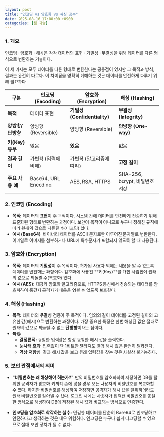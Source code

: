 ```yaml
---
layout: post
title: "인코딩 vs 암호화 vs 해싱 공부"
date: 2025-08-16 17:00:00 +0900
categories: [웹 기술]
---
```


### 1. 개요

인코딩 · 암호화 · 해싱은 각각 데이터의 표현 · 기밀성 · 무결성을 위해 데이터를 다른 형식으로 변환하는 기술이다.

이 세 가지는 모두 데이터를 다른 형태로 변환한다는 공통점이 있지만 그 목적과 방식, 결과는 완전히 다르다. 이 차이점을 명확히 이해하는 것은 데이터를 안전하게 다루기 위해 필요하다.

| 구분 | **인코딩 (Encoding)** | **암호화 (Encryption)** | **해싱 (Hashing)** |
|---|---|---|---|
| **목적** | 데이터 표현 | **기밀성 (Confidentiality)** | **무결성 (Integrity)** |
| **양방향/단방향** | 양방향 (Reversible) | 양방향 (Reversible) | **단방향 (One-way)** |
| **키(Key) 유무** | 없음 | **있음** | 없음 |
| **결과 길이** | 가변적 (입력에 비례) | 가변적 (알고리즘에 따라) | **고정 길이** |
| **주요 사용 예**| Base64, URL Encoding | AES, RSA, HTTPS | SHA-256, bcrypt, 비밀번호 저장 |

### 2. 인코딩 (Encoding)

*   **목적:** 데이터의 **표현**이 주 목적이다. 시스템 간에 데이터를 안전하게 전송하기 위해 표준화된 형태로 변환하는 과정이다. 보안이 목적이 아니므로 누구나 정해진 규칙에 따라 원래의 값으로 되돌릴 수(디코딩) 있다.
*   **예시 (Base64):**
    바이너리 데이터를 ASCII 문자로만 이루어진 문자열로 변환한다. 이메일로 이미지를 첨부하거나 URL에 특수문자가 포함되지 않도록 할 때 사용된다.

### 3. 암호화 (Encryption)

*   **목적:** 데이터의 **기밀성**이 주 목적이다. 허가된 사용자 외에는 내용을 알 수 없도록 데이터를 변환하는 과정이다. 암호화에 사용된 **키(Key)**를 가진 사람만이 원래의 값으로 되돌릴 수(복호화) 있다.
*   **예시 (AES):**
    대칭키 암호화 알고리즘으로, HTTPS 통신에서 전송되는 데이터를 암호화하여 중간자 공격자가 내용을 엿볼 수 없도록 보호한다.

### 4. 해싱 (Hashing)

*   **목적:** 데이터의 **무결성** 검증이 주 목적이다. 임의의 길이 데이터를 고정된 길이의 고유한 값(해시)으로 변환하는 과정이다. 가장 중요한 특징은 한번 해싱된 값은 절대로 원래의 값으로 되돌릴 수 없는 **단방향**이라는 점이다.
*   **특징:**
    *   **결정론적:** 동일한 입력값은 항상 동일한 해시 값을 출력한다.
    *   **눈사태 효과:** 입력값이 단 1비트만 달라져도 결과 해시 값은 완전히 달라진다.
    *   **역상 저항성:** 결과 해시 값을 보고 원래 입력값을 찾는 것은 사실상 불가능하다.

### 5. 보안 관점에서의 의미

*   **"비밀번호는 왜 해싱해야 하는가?"**
    만약 비밀번호를 암호화하여 저장하면 DB를 탈취한 공격자가 암호화 키까지 손에 넣을 경우 모든 사용자의 비밀번호를 복호화할 수 있다. 하지만 비밀번호를 해싱하여 저장하면 공격자가 해시 값을 탈취하더라도 원래 비밀번호를 알아낼 수 없다. 로그인 시에는 사용자가 입력한 비밀번호를 동일한 방식으로 해싱하여 DB에 저장된 해시 값과 비교하는 방식으로 인증한다.

*   **인코딩을 암호화로 착각하는 실수:**
    민감한 데이터를 단순히 Base64로 인코딩하고 안전하다고 생각하는 것은 매우 위험하다. 인코딩은 누구나 쉽게 디코딩할 수 있으므로 절대 보안 장치가 될 수 없다.

    <hr class="short-rule">